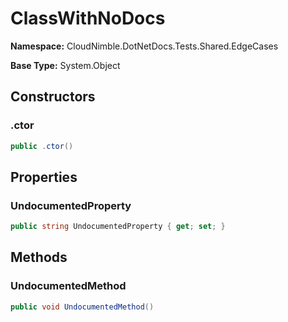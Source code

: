 # ClassWithNoDocs

**Namespace:** CloudNimble.DotNetDocs.Tests.Shared.EdgeCases

**Base Type:** System.Object

## Constructors

### .ctor

```csharp
public .ctor()
```

## Properties

### UndocumentedProperty

```csharp
public string UndocumentedProperty { get; set; }
```

## Methods

### UndocumentedMethod

```csharp
public void UndocumentedMethod()
```

